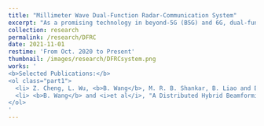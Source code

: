 ```yaml
---
title: "Millimeter Wave Dual-Function Radar-Communication System"
excerpt: "As a promising technology in beyond-5G (B5G) and 6G, dual-function radar-communication (DFRC) aims to ensure both radar sensing and communication on a single integrated platform with unified signaling schemes. By integrating millimeter wave (mmWave) DFRC and massive multiple-input multipleoutput (MIMO), the DFRC can achieve high-precision sensing while guaranteeing high-throughput communications, which has emerged as a potential enabler for future B5G and 6G."
collection: research
permalink: /research/DFRC
date: 2021-11-01
restime: 'From Oct. 2020 to Present'
thumbnail: /images/research/DFRCsystem.png
works: '
<b>Selected Publications:</b> 
<ol class="part1">
  <li> Z. Cheng, L. Wu, <b>B. Wang</b>, M. R. B. Shankar, B. Liao and B. Ottersten, "Hybrid Beamforming in mmWave Dual-Function Radar-Communication Systems: Models, Technologies, and Challenges," submitted to <i>IEEE Magazine</i>. </li>
  <li> <b>B. Wang</b> and <i>et al</i>, "A Distributed Hybrid Beamforming Design Framework for Cooperative Cell-Free Dual-Function Radar-Communication Networks," submitted to <i>IEEE Transactions on Signal Processing</i>. </li>
</ol>
'
---
```


